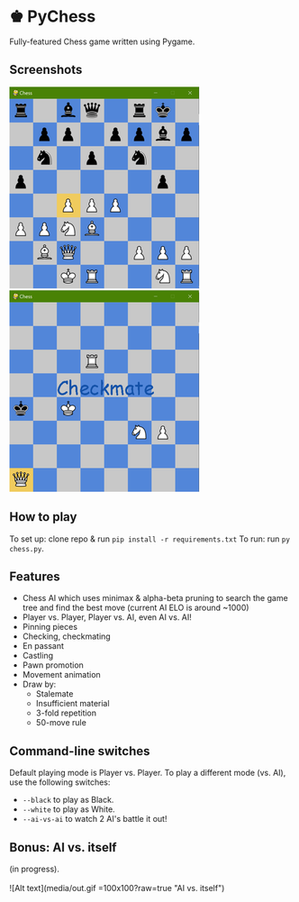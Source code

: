 # ♚ PyChess

Fully-featured Chess game written using Pygame.

## Screenshots

![Alt text](screenshots/3r.png?raw=true "Screenshot 1") &nbsp; &nbsp; &nbsp; ![Alt text](screenshots/2rr.png?raw=true "Screenshot 2")

## How to play

To set up: clone repo & run ```pip install -r requirements.txt```
To run: run ```py chess.py```.

## Features
- Chess AI which uses minimax & alpha-beta pruning to search the game tree and find the best move (current AI ELO is around ~1000)
- Player vs. Player, Player vs. AI, even AI vs. AI!
- Pinning pieces
- Checking, checkmating
- En passant
- Castling
- Pawn promotion
- Movement animation
- Draw by:
  - Stalemate
  - Insufficient material
  - 3-fold repetition
  - 50-move rule

## Command-line switches
Default playing mode is Player vs. Player. To play a different mode (vs. AI), use the following switches:
- ```--black``` to play as Black.
- ```--white``` to play as White.
- ```--ai-vs-ai``` to watch 2 AI's battle it out!

## Bonus: AI vs. itself
(in progress). <br /><br />
![Alt text](media/out.gif =100x100?raw=true "AI vs. itself")
